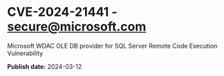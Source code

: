 # CVE-2024-21441 - secure@microsoft.com

Microsoft WDAC OLE DB provider for SQL Server Remote Code Execution Vulnerability

**Publish date:** 2024-03-12
